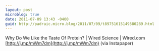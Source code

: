```yaml
---
layout: post
microblog: true
date: 2011-07-09 13:43 -0400
guid: http://padraic.micro.blog/2011/07/09/t89751615149580289.html
---
```

Why Do We Like the Taste Of Protein? | Wired Science | Wired.com [http://j.mp/mWm7dm](http://j.mp/mWm7dm) (via Instapaper)
